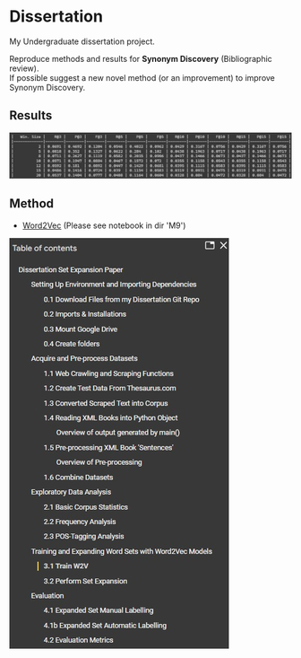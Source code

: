 # Dissertation  
My Undergraduate dissertation project.   

Reproduce methods and results for **Synonym Discovery** (Bibliographic review).  
If possible suggest a new novel method (or an improvement) to improve Synonym Discovery.


## Results

![Word2Vec Results](images/img1.jpg)


## Method

* [Word2Vec](M9/notebook.ipynb) (Please see notebook in dir 'M9')  

![Notebook](images/img2.jpg)
